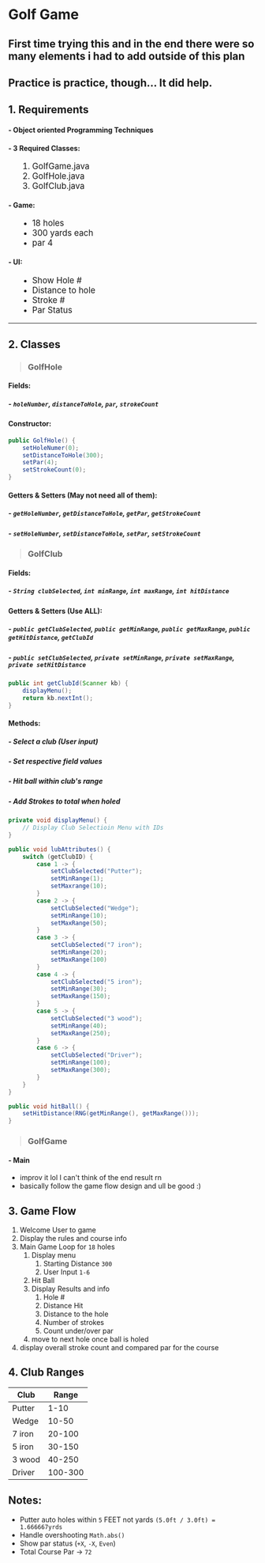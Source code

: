 # Golf Game

## First time trying this and in the end there were so many elements i had to add outside of this plan
## Practice is practice, though... It did help.

## 1. Requirements

#### - Object oriented Programming Techniques
#### - 3 Required Classes:
<ol style="margin-left: 20px; font-size: 1.2em;">
<li>GolfGame.java</li>
<li>GolfHole.java</li>
<li>GolfClub.java</li>
</ol>

#### - Game:
<ul style="margin-left: 20px; font-size: 1.2em;">
<li>18 holes</li>
<li>300 yards each</li>
<li>par 4</li>
</ul>

#### - UI:
<ul style="margin-left: 20px; font-size: 1.2em;">
<li>Show Hole #</li>
<li>Distance to hole</li>
<li>Stroke #</li>
<li>Par Status</li>
</ul>

---

## 2. Classes

> ### GolfHole
#### Fields:
##### - `holeNumber`, `distanceToHole`, `par`, `strokeCount`

#### Constructor:
```java
public GolfHole() {
    setHoleNumer(0);
    setDistanceToHole(300);
    setPar(4);
    setStrokeCount(0);
}
```

#### Getters & Setters (May not need all of them):
##### - `getHoleNumber`, `getDistanceToHole`, `getPar`, `getStrokeCount`
##### - `setHoleNumber`, `setDistanceToHole`, `setPar`, `setStrokeCount`




> ### GolfClub
#### Fields:
##### - `String clubSelected`, `int minRange`, `int maxRange`, `int hitDistance`

#### Getters & Setters (Use ALL):
##### - `public getClubSelected`, `public getMinRange`, `public getMaxRange`, `public getHitDistance`, `getClubId`
##### - `public setClubSelected`, `private setMinRange`, `private setMaxRange`, `private setHitDistance`

```java
public int getClubId(Scanner kb) {
    displayMenu();
    return kb.nextInt();
}
```

#### Methods:
##### - Select a club (User input)
##### - Set respective field values
##### - Hit ball within club's range
##### - Add Strokes to total when holed

```java
private void displayMenu() {
    // Display Club Selectioin Menu with IDs
}

public void lubAttributes() {
    switch (getClubID) {
        case 1 -> {
            setClubSelected("Putter");
            setMinRange(1);
            setMaxrange(10);
        }
        case 2 -> {
            setClubSelected("Wedge");
            setMinRange(10);
            setMaxRange(50);
        }
        case 3 -> {
            setClubSelected("7 iron");
            setMinRange(20);
            setMaxRange(100)
        }
        case 4 -> {
            setClubSelected("5 iron");
            setMinRange(30);
            setMaxRange(150);
        }
        case 5 -> {
            setClubSelected("3 wood");
            setMinRange(40);
            setMaxRange(250);
        }
        case 6 -> {
            setClubSelected("Driver");
            setMinRange(100);
            setMaxRange(300);
        }
    }
}

public void hitBall() {
    setHitDistance(RNG(getMinRange(), getMaxRange()));
}
```




> ### GolfGame
#### - Main
- improv it lol I can't think of the end result rn
- basically follow the game flow design and ull be good :)



## 3. Game Flow

  1. Welcome User to game
  2. Display the rules and course info
  3. Main Game Loop for `18` holes
     1. Display menu
        1. Starting Distance `300`
        2. User Input `1-6`
     2. Hit Ball
     3. Display Results and info
        1. Hole #
        2. Distance Hit
        3. Distance to the hole
        4. Number of strokes
        5. Count under/over par
     4. move to next hole once ball is holed
  4. display overall stroke count and compared par for the course

## 4. Club Ranges
| Club | Range |
|------|-------|
| Putter | 1-10 |
| Wedge | 10-50 |
| 7 iron | 20-100 |
| 5 iron | 30-150 |
| 3 wood | 40-250 |
| Driver | 100-300 |

## Notes:
- Putter auto holes within `5` FEET not yards `(5.0ft / 3.0ft) = 1.666667yrds`
- Handle overshooting `Math.abs()`
- Show par status (`+X`, `-X`, `Even`)
- Total Course Par -> `72`



